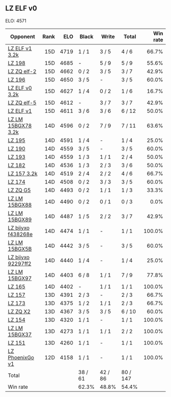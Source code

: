 ## LZ ELF v0 ##

ELO: 4571

Opponent | Rank | ELO | Black | Write | Total | Win rate
---------|-----:|----:|-------|-------|-------|-------:
[LZ ELF v1 3.2k](LZ%20ELF%20v1%203.2k.md) | 15D | 4719 | 1 / 1 | 3 / 5 | 4 / 6 | 66.7%
[LZ 198](LZ%20198.md) | 15D | 4685 | - | 5 / 9 | 5 / 9 | 55.6%
[LZ ZQ elf-2](LZ%20ZQ%20elf-2.md) | 15D | 4662 | 0 / 2 | 3 / 5 | 3 / 7 | 42.9%
[LZ 196](LZ%20196.md) | 15D | 4650 | 3 / 5 | - | 3 / 5 | 60.0%
[LZ ELF v0 3.2k](LZ%20ELF%20v0%203.2k.md) | 15D | 4627 | 1 / 4 | 0 / 2 | 1 / 6 | 16.7%
[LZ ZQ elf-5](LZ%20ZQ%20elf-5.md) | 15D | 4612 | - | 3 / 7 | 3 / 7 | 42.9%
[LZ ELF v1](LZ%20ELF%20v1.md) | 15D | 4611 | 3 / 6 | 3 / 6 | 6 / 12 | 50.0%
[LZ LM 15BGX78 3.2k](LZ%20LM%2015BGX78%203.2k.md) | 14D | 4596 | 0 / 2 | 7 / 9 | 7 / 11 | 63.6%
[LZ 195](LZ%20195.md) | 14D | 4591 | 1 / 4 | - | 1 / 4 | 25.0%
[LZ 190](LZ%20190.md) | 14D | 4559 | 3 / 5 | - | 3 / 5 | 60.0%
[LZ 193](LZ%20193.md) | 14D | 4559 | 1 / 3 | 1 / 1 | 2 / 4 | 50.0%
[LZ 182](LZ%20182.md) | 14D | 4536 | 1 / 3 | 2 / 3 | 3 / 6 | 50.0%
[LZ 157 3.2k](LZ%20157%203.2k.md) | 14D | 4519 | 2 / 4 | 2 / 2 | 4 / 6 | 66.7%
[LZ 174](LZ%20174.md) | 14D | 4508 | 0 / 2 | 3 / 3 | 3 / 5 | 60.0%
[LZ ZQ G5](LZ%20ZQ%20G5.md) | 14D | 4493 | 0 / 2 | 1 / 1 | 1 / 3 | 33.3%
[LZ LM 15BGX88](LZ%20LM%2015BGX88.md) | 14D | 4490 | 0 / 2 | 0 / 1 | 0 / 3 | 0.0%
[LZ LM 15BGX89](LZ%20LM%2015BGX89.md) | 14D | 4487 | 1 / 5 | 2 / 2 | 3 / 7 | 42.9%
[LZ bjiyxo f438268e](LZ%20bjiyxo%20f438268e.md) | 14D | 4474 | 1 / 1 | - | 1 / 1 | 100.0%
[LZ LM 15BGX5B](LZ%20LM%2015BGX5B.md) | 14D | 4442 | 3 / 5 | - | 3 / 5 | 60.0%
[LZ bjiyxo 92297ff2](LZ%20bjiyxo%2092297ff2.md) | 14D | 4440 | 1 / 4 | - | 1 / 4 | 25.0%
[LZ LM 15BGX97](LZ%20LM%2015BGX97.md) | 14D | 4403 | 6 / 8 | 1 / 1 | 7 / 9 | 77.8%
[LZ 165](LZ%20165.md) | 14D | 4402 | - | 1 / 1 | 1 / 1 | 100.0%
[LZ 157](LZ%20157.md) | 13D | 4391 | 2 / 3 | - | 2 / 3 | 66.7%
[LZ 173](LZ%20173.md) | 13D | 4375 | 1 / 2 | 1 / 1 | 2 / 3 | 66.7%
[LZ ZQ X2](LZ%20ZQ%20X2.md) | 13D | 4367 | 3 / 5 | 3 / 5 | 6 / 10 | 60.0%
[LZ 154](LZ%20154.md) | 13D | 4320 | 1 / 1 | - | 1 / 1 | 100.0%
[LZ LM 15BGX37](LZ%20LM%2015BGX37.md) | 13D | 4273 | 1 / 1 | 1 / 1 | 2 / 2 | 100.0%
[LZ 151](LZ%20151.md) | 13D | 4260 | 1 / 1 | - | 1 / 1 | 100.0%
[LZ PhoenixGo v1](LZ%20PhoenixGo%20v1.md) | 12D | 4158 | 1 / 1 | - | 1 / 1 | 100.0%
Total | | | 38 / 61 | 42 / 86 | 80 / 147 | 
Win rate| | | 62.3% | 48.8% | 54.4% | 

